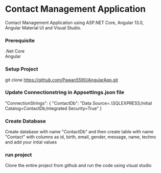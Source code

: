 # Contact Management Application
Contact Management Application using ASP.NET Core, Angular 13.0, Angular Material UI and Visual Studio. 

### Prerequisite 
.Net Core <br />
Angular <br />

### Setup Project
git clone https://github.com/Pawan5590/AngularApp.git

### Update Connectionstring in Appsettings.json file
 "ConnectionStrings": {
    "ContactDb": "Data Source=.\\SQLEXPRESS;Initial Catalog=ContactDb;Integrated Security=True"
	}

### Create Database
Create database with name "ContactDb" and then create table with name "Contact" with columns as
id, birth, email, gender, message, name, techno and add your intial values


### run project
Clone the entire project from github and run the code using visual studio





